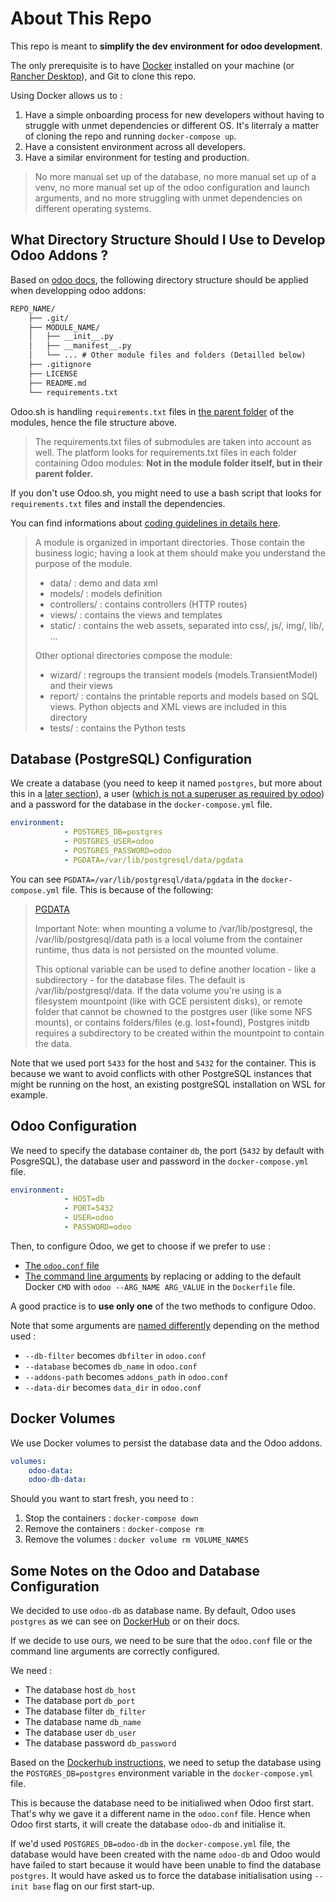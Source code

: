 # About This Repo

This repo is meant to **simplify the dev environment for odoo development**.

The only prerequisite is to have [Docker](https://www.docker.com/) installed on your machine (or [Rancher Desktop](https://rancherdesktop.io/)), and Git to clone this repo.

Using Docker allows us to :

1. Have a simple onboarding process for new developers without having to struggle with unmet dependencies or different OS. It's literraly a matter of cloning the repo and running `docker-compose up`.
2. Have a consistent environment across all developers.
3. Have a similar environment for testing and production.

> No more manual set up of the database, no more manual set up of a venv, no more manual set up of the odoo configuration and launch arguments, and no more struggling with unmet dependencies on different operating systems.

## What Directory Structure Should I Use to Develop Odoo Addons ?

Based on [odoo docs](https://www.odoo.com/documentation/17.0/developer/tutorials/getting_started/01_architecture.html#module-structure), the following directory structure should be applied when developping odoo addons:

```txt
REPO_NAME/
    ├── .git/
    ├── MODULE_NAME/
    │   ├── __init__.py
    │   ├── __manifest__.py
    │   └── ... # Other module files and folders (Detailled below)
    ├── .gitignore
    ├── LICENSE
    ├── README.md
    └── requirements.txt
```

Odoo.sh is handling `requirements.txt` files in [the parent folder](https://www.odoo.com/documentation/17.0/administration/odoo_sh/advanced/containers.html#overview) of the modules, hence the file structure above.

> The requirements.txt files of submodules are taken into account as well. The platform looks for requirements.txt files in each folder containing Odoo modules: **Not in the module folder itself, but in their parent folder.**

If you don't use Odoo.sh, you might need to use a bash script that looks for `requirements.txt` files and install the dependencies.

You can find informations about [coding guidelines in details here](https://www.odoo.com/documentation/17.0/contributing/development/coding_guidelines.html).

> A module is organized in important directories. Those contain the business logic; having a look at them should make you understand the purpose of the module.
>
> - data/ : demo and data xml
> - models/ : models definition
> - controllers/ : contains controllers (HTTP routes)
> - views/ : contains the views and templates
> - static/ : contains the web assets, separated into css/, js/, img/, lib/, …
>
> Other optional directories compose the module:
>
> - wizard/ : regroups the transient models (models.TransientModel) and their views
> - report/ : contains the printable reports and models based on SQL views. Python objects and XML views are included in this directory
> - tests/ : contains the Python tests

## Database (PostgreSQL) Configuration

We create a database (you need to keep it named `postgres`, but more about this in a [later section](#some-notes-on-the-odoo-and-database-configuration)), a user ([which is not a superuser as required by odoo](https://www.odoo.com/documentation/17.0/administration/install/deploy.html#configuring-odoo)) and a password for the database in the `docker-compose.yml` file.

```yml
environment:
            - POSTGRES_DB=postgres
            - POSTGRES_USER=odoo
            - POSTGRES_PASSWORD=odoo
            - PGDATA=/var/lib/postgresql/data/pgdata
```

You can see `PGDATA=/var/lib/postgresql/data/pgdata` in the `docker-compose.yml` file. This is because of the following:

> [PGDATA](https://hub.docker.com/_/postgres)
>
> Important Note: when mounting a volume to /var/lib/postgresql, the /var/lib/postgresql/data path is a local volume from the container runtime, thus data is not persisted on the mounted volume.
>
> This optional variable can be used to define another location - like a subdirectory - for the database files. The default is /var/lib/postgresql/data. If the data volume you're using is a filesystem mountpoint (like with GCE persistent disks), or remote folder that cannot be chowned to the postgres user (like some NFS mounts), or contains folders/files (e.g. lost+found), Postgres initdb requires a subdirectory to be created within the mountpoint to contain the data.

Note that we used port `5433` for the host and `5432` for the container. This is because we want to avoid conflicts with other PostgreSQL instances that might be running on the host, an existing postgreSQL installation on WSL for example.

## Odoo Configuration

We need to specify the database container `db`, the port (`5432` by default with PosgreSQL), the database user and password in the `docker-compose.yml` file.

```yml
environment:
            - HOST=db
            - PORT=5432
            - USER=odoo
            - PASSWORD=odoo
```

Then, to configure Odoo, we get to choose if we prefer to use :

- [The `odoo.conf` file](https://www.odoo.com/documentation/17.0/administration/install/deploy.html)
- [The command line arguments](https://www.odoo.com/documentation/17.0/developer/reference/cli.html#cmdoption-odoo-bin-d) by replacing or adding to the default Docker `CMD` with `odoo --ARG_NAME ARG_VALUE` in the `Dockerfile` file.

A good practice is to **use only one** of the two methods to configure Odoo.

Note that some arguments are [named differently](https://www.odoo.com/documentation/17.0/developer/reference/cli.html#configuration-file) depending on the method used :

- `--db-filter` becomes `dbfilter` in `odoo.conf`
- `--database` becomes `db_name` in `odoo.conf`
- `--addons-path` becomes `addons_path` in `odoo.conf`
- `--data-dir` becomes `data_dir` in `odoo.conf`

## Docker Volumes

We use Docker volumes to persist the database data and the Odoo addons.

```yml
volumes:
    odoo-data:
    odoo-db-data:
```

Should you want to start fresh, you need to :

1. Stop the containers : `docker-compose down`
2. Remove the containers : `docker-compose rm`
3. Remove the volumes : `docker volume rm VOLUME_NAMES`

## Some Notes on the Odoo and Database Configuration

We decided to use `odoo-db` as database name. By default, Odoo uses `postgres` as we can see on [DockerHub](https://hub.docker.com/_/odoo/) or on their docs.

If we decide to use ours, we need to be sure that the `odoo.conf` file or the command line arguments are correctly configured.

We need :

- The database host `db_host`
- The database port `db_port`
- The database filter `db_filter`
- The database name `db_name`
- The database user `db_user`
- The database password `db_password`

Based on the [Dockerhub instructions](https://hub.docker.com/_/odoo/), we need to setup the database using the `POSTGRES_DB=postgres` environment variable in the `docker-compose.yml` file.

This is because the database need to be initialiwed when Odoo first start. That's why we gave it a different name in the `odoo.conf` file. Hence when Odoo first starts, it will create the database `odoo-db` and initialise it.

If we'd used `POSTGRES_DB=odoo-db` in the `docker-compose.yml` file, the database would have been created with the name `odoo-db` and Odoo would have failed to start because it would have been unable to find the database `postgres`. It would have asked us to force the database initialisation using `--init base` flag on our first start-up.
